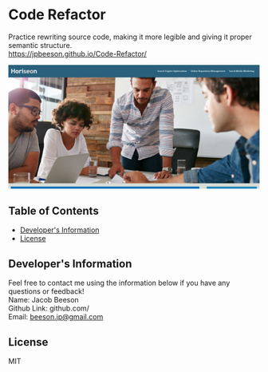 # Code Refactor
  Practice rewriting source code, making it more legible and giving it proper semantic structure.
  <br>
  https://jpbeeson.github.io/Code-Refactor/

  ![](assets/images/demo1.png)
  ## Table of Contents
  * [Developer's Information](#devInfo)
  * [License](#license)
  
  ## <a name="devInfo"></a>Developer's Information
  Feel free to contact me using the information below if you have any questions or feedback!
  <br>
  Name: Jacob Beeson
  <br>
  Github Link: github.com/<jpbeeson>
  <br>
  Email: <beeson.jp@gmail.com>
  ## <a name="license"></a>License
  MIT
